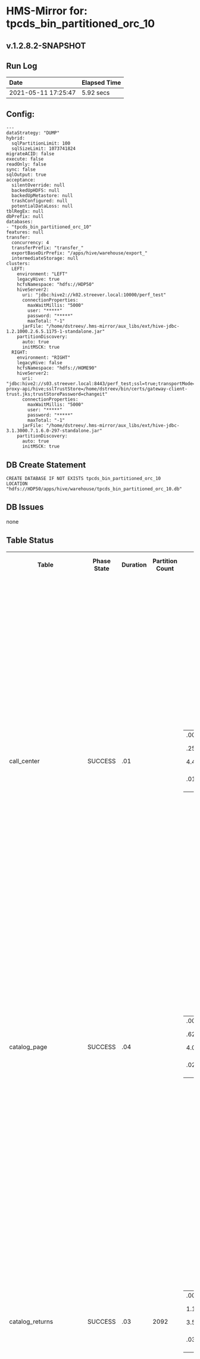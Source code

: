 # HMS-Mirror for: tpcds_bin_partitioned_orc_10

v.1.2.8.2-SNAPSHOT
---
## Run Log

| Date | Elapsed Time |
|:---|:---|
| 2021-05-11 17:25:47 | 5.92 secs |

## Config:
```
---
dataStrategy: "DUMP"
hybrid:
  sqlPartitionLimit: 100
  sqlSizeLimit: 1073741824
migrateACID: false
execute: false
readOnly: false
sync: false
sqlOutput: true
acceptance:
  silentOverride: null
  backedUpHDFS: null
  backedUpMetastore: null
  trashConfigured: null
  potentialDataLoss: null
tblRegEx: null
dbPrefix: null
databases:
- "tpcds_bin_partitioned_orc_10"
features: null
transfer:
  concurrency: 4
  transferPrefix: "transfer_"
  exportBaseDirPrefix: "/apps/hive/warehouse/export_"
  intermediateStorage: null
clusters:
  LEFT:
    environment: "LEFT"
    legacyHive: true
    hcfsNamespace: "hdfs://HDP50"
    hiveServer2:
      uri: "jdbc:hive2://k02.streever.local:10000/perf_test"
      connectionProperties:
        maxWaitMillis: "5000"
        user: "*****"
        password: "*****"
        maxTotal: "-1"
      jarFile: "/home/dstreev/.hms-mirror/aux_libs/ext/hive-jdbc-1.2.1000.2.6.5.1175-1-standalone.jar"
    partitionDiscovery:
      auto: true
      initMSCK: true
  RIGHT:
    environment: "RIGHT"
    legacyHive: false
    hcfsNamespace: "hdfs://HOME90"
    hiveServer2:
      uri: "jdbc:hive2://s03.streever.local:8443/perf_test;ssl=true;transportMode=http;httpPath=gateway/cdp-proxy-api/hive;sslTrustStore=/home/dstreev/bin/certs/gateway-client-trust.jks;trustStorePassword=changeit"
      connectionProperties:
        maxWaitMillis: "5000"
        user: "*****"
        password: "*****"
        maxTotal: "-1"
      jarFile: "/home/dstreev/.hms-mirror/aux_libs/ext/hive-jdbc-3.1.3000.7.1.6.0-297-standalone.jar"
    partitionDiscovery:
      auto: true
      initMSCK: true

```

## DB Create Statement

```
CREATE DATABASE IF NOT EXISTS tpcds_bin_partitioned_orc_10
LOCATION "hdfs://HDP50/apps/hive/warehouse/tpcds_bin_partitioned_orc_10.db"
```

## DB Issues

none

## Table Status

<table>
<tr>
<th style="test-align:left">Table</th>
<th style="test-align:left">Phase<br/>State</th>
<th style="test-align:right">Duration</th>
<th style="test-align:right">Partition<br/>Count</th>
<th style="test-align:left">Actions</th>
<th style="test-align:left">LEFT Table Actions</th>
<th style="test-align:left">RIGHT Table Actions</th>
<th style="test-align:left">Added<br/>Properties</th>
<th style="test-align:left">Issues</th>
<th style="test-align:left">SQL</th>
</tr>
<tr>
<td>call_center</td>
<td>SUCCESS</td>
<td>.01</td>
<td> </td>
<td>
<table><tr><td style="text-align:left">.00</td><td>init</td><td></td></tr><tr><td style="text-align:left">.25</td><td>LEFT</td><td>Fetched Schema</td></tr><tr><td style="text-align:left">4.46</td><td>TRANSFER</td><td>DUMP</td></tr><tr><td style="text-align:left">.01</td><td>RIGHT Schema Create</td><td>true</td></tr></table></td>
<td>
<table></table></td>
<td>
<table></table></td>
<td>
'discover.partitions'='true'<br/>'external.table.purge'='true'<br/>'hmsMirror_Converted'='true'<br/>'hmsMirror_Metadata_Stage1'='2021-05-11 17:25:47'<br/></td>
<td>
<ul><li>DRY-RUN mode</li></ul></td>
<td>
USE tpcds_bin_partitioned_orc_10;<br/><br/>CREATE EXTERNAL TABLE `call_center`(<br/>  `cc_call_center_sk` bigint, <br/>  `cc_call_center_id` char(16), <br/>  `cc_rec_start_date` date, <br/>  `cc_rec_end_date` date, <br/>  `cc_closed_date_sk` bigint, <br/>  `cc_open_date_sk` bigint, <br/>  `cc_name` varchar(50), <br/>  `cc_class` varchar(50), <br/>  `cc_employees` int, <br/>  `cc_sq_ft` int, <br/>  `cc_hours` char(20), <br/>  `cc_manager` varchar(40), <br/>  `cc_mkt_id` int, <br/>  `cc_mkt_class` char(50), <br/>  `cc_mkt_desc` varchar(100), <br/>  `cc_market_manager` varchar(40), <br/>  `cc_division` int, <br/>  `cc_division_name` varchar(50), <br/>  `cc_company` int, <br/>  `cc_company_name` char(50), <br/>  `cc_street_number` char(10), <br/>  `cc_street_name` varchar(60), <br/>  `cc_street_type` char(15), <br/>  `cc_suite_number` char(10), <br/>  `cc_city` varchar(60), <br/>  `cc_county` varchar(30), <br/>  `cc_state` char(2), <br/>  `cc_zip` char(10), <br/>  `cc_country` varchar(20), <br/>  `cc_gmt_offset` decimal(5,2), <br/>  `cc_tax_percentage` decimal(5,2))<br/>ROW FORMAT SERDE <br/>  'org.apache.hadoop.hive.ql.io.orc.OrcSerde' <br/>STORED AS INPUTFORMAT <br/>  'org.apache.hadoop.hive.ql.io.orc.OrcInputFormat' <br/>OUTPUTFORMAT <br/>  'org.apache.hadoop.hive.ql.io.orc.OrcOutputFormat'<br/>LOCATION<br/>'hdfs://HOME90/apps/hive/warehouse/tpcds_bin_partitioned_orc_10.db/call_center'<br/>TBLPROPERTIES (<br/>'hmsMirror_Metadata_Stage1'='2021-05-11 17:25:47',<br/>'hmsMirror_Converted'='true',<br/>'external.table.purge'='true',<br/>'discover.partitions'='true',<br/>  'transient_lastDdlTime'='1609880768');<br/><br/></td>
</tr>
<tr>
<td>catalog_page</td>
<td>SUCCESS</td>
<td>.04</td>
<td> </td>
<td>
<table><tr><td style="text-align:left">.00</td><td>init</td><td></td></tr><tr><td style="text-align:left">.62</td><td>LEFT</td><td>Fetched Schema</td></tr><tr><td style="text-align:left">4.09</td><td>TRANSFER</td><td>DUMP</td></tr><tr><td style="text-align:left">.02</td><td>RIGHT Schema Create</td><td>true</td></tr></table></td>
<td>
<table></table></td>
<td>
<table></table></td>
<td>
'discover.partitions'='true'<br/>'external.table.purge'='true'<br/>'hmsMirror_Converted'='true'<br/>'hmsMirror_Metadata_Stage1'='2021-05-11 17:25:47'<br/></td>
<td>
<ul><li>DRY-RUN mode</li></ul></td>
<td>
USE tpcds_bin_partitioned_orc_10;<br/><br/>CREATE EXTERNAL TABLE `catalog_page`(<br/>  `cp_catalog_page_sk` bigint, <br/>  `cp_catalog_page_id` char(16), <br/>  `cp_start_date_sk` bigint, <br/>  `cp_end_date_sk` bigint, <br/>  `cp_department` varchar(50), <br/>  `cp_catalog_number` int, <br/>  `cp_catalog_page_number` int, <br/>  `cp_description` varchar(100), <br/>  `cp_type` varchar(100))<br/>ROW FORMAT SERDE <br/>  'org.apache.hadoop.hive.ql.io.orc.OrcSerde' <br/>STORED AS INPUTFORMAT <br/>  'org.apache.hadoop.hive.ql.io.orc.OrcInputFormat' <br/>OUTPUTFORMAT <br/>  'org.apache.hadoop.hive.ql.io.orc.OrcOutputFormat'<br/>LOCATION<br/>'hdfs://HOME90/apps/hive/warehouse/tpcds_bin_partitioned_orc_10.db/catalog_page'<br/>TBLPROPERTIES (<br/>'hmsMirror_Metadata_Stage1'='2021-05-11 17:25:47',<br/>'hmsMirror_Converted'='true',<br/>'external.table.purge'='true',<br/>'discover.partitions'='true',<br/>  'transient_lastDdlTime'='1609880806');<br/><br/></td>
</tr>
<tr>
<td>catalog_returns</td>
<td>SUCCESS</td>
<td>.03</td>
<td>2092</td>
<td>
<table><tr><td style="text-align:left">.00</td><td>init</td><td></td></tr><tr><td style="text-align:left">1.13</td><td>LEFT</td><td>Fetched Schema</td></tr><tr><td style="text-align:left">3.59</td><td>TRANSFER</td><td>DUMP</td></tr><tr><td style="text-align:left">.03</td><td>RIGHT Schema Create</td><td>true</td></tr></table></td>
<td>
<table></table></td>
<td>
<table></table></td>
<td>
'discover.partitions'='true'<br/>'external.table.purge'='true'<br/>'hmsMirror_Converted'='true'<br/>'hmsMirror_Metadata_Stage1'='2021-05-11 17:25:47'<br/></td>
<td>
<ul><li>DRY-RUN mode</li><li>This table has partitions and is set for 'auto' discovery via table property 'discover.partitions'='true'. You've requested an immediate 'MSCK' for the table, so the partitions will be current. For future partition discovery, ensure the Metastore is running the 'PartitionManagementTask' service.</li></ul></td>
<td>
USE tpcds_bin_partitioned_orc_10;<br/><br/>CREATE EXTERNAL TABLE `catalog_returns`(<br/>  `cr_returned_time_sk` bigint, <br/>  `cr_item_sk` bigint, <br/>  `cr_refunded_customer_sk` bigint, <br/>  `cr_refunded_cdemo_sk` bigint, <br/>  `cr_refunded_hdemo_sk` bigint, <br/>  `cr_refunded_addr_sk` bigint, <br/>  `cr_returning_customer_sk` bigint, <br/>  `cr_returning_cdemo_sk` bigint, <br/>  `cr_returning_hdemo_sk` bigint, <br/>  `cr_returning_addr_sk` bigint, <br/>  `cr_call_center_sk` bigint, <br/>  `cr_catalog_page_sk` bigint, <br/>  `cr_ship_mode_sk` bigint, <br/>  `cr_warehouse_sk` bigint, <br/>  `cr_reason_sk` bigint, <br/>  `cr_order_number` bigint, <br/>  `cr_return_quantity` int, <br/>  `cr_return_amount` decimal(7,2), <br/>  `cr_return_tax` decimal(7,2), <br/>  `cr_return_amt_inc_tax` decimal(7,2), <br/>  `cr_fee` decimal(7,2), <br/>  `cr_return_ship_cost` decimal(7,2), <br/>  `cr_refunded_cash` decimal(7,2), <br/>  `cr_reversed_charge` decimal(7,2), <br/>  `cr_store_credit` decimal(7,2), <br/>  `cr_net_loss` decimal(7,2))<br/>PARTITIONED BY ( <br/>  `cr_returned_date_sk` bigint)<br/>ROW FORMAT SERDE <br/>  'org.apache.hadoop.hive.ql.io.orc.OrcSerde' <br/>STORED AS INPUTFORMAT <br/>  'org.apache.hadoop.hive.ql.io.orc.OrcInputFormat' <br/>OUTPUTFORMAT <br/>  'org.apache.hadoop.hive.ql.io.orc.OrcOutputFormat'<br/>LOCATION<br/>'hdfs://HOME90/apps/hive/warehouse/tpcds_bin_partitioned_orc_10.db/catalog_returns'<br/>TBLPROPERTIES (<br/>'hmsMirror_Metadata_Stage1'='2021-05-11 17:25:47',<br/>'hmsMirror_Converted'='true',<br/>'external.table.purge'='true',<br/>'discover.partitions'='true',<br/>  'transient_lastDdlTime'='1609884769');<br/><br/></td>
</tr>
<tr>
<td>catalog_sales</td>
<td>SUCCESS</td>
<td>.02</td>
<td>1836</td>
<td>
<table><tr><td style="text-align:left">.00</td><td>init</td><td></td></tr><tr><td style="text-align:left">.91</td><td>LEFT</td><td>Fetched Schema</td></tr><tr><td style="text-align:left">3.80</td><td>TRANSFER</td><td>DUMP</td></tr><tr><td style="text-align:left">.01</td><td>RIGHT Schema Create</td><td>true</td></tr></table></td>
<td>
<table></table></td>
<td>
<table></table></td>
<td>
'discover.partitions'='true'<br/>'external.table.purge'='true'<br/>'hmsMirror_Converted'='true'<br/>'hmsMirror_Metadata_Stage1'='2021-05-11 17:25:47'<br/></td>
<td>
<ul><li>DRY-RUN mode</li><li>This table has partitions and is set for 'auto' discovery via table property 'discover.partitions'='true'. You've requested an immediate 'MSCK' for the table, so the partitions will be current. For future partition discovery, ensure the Metastore is running the 'PartitionManagementTask' service.</li></ul></td>
<td>
USE tpcds_bin_partitioned_orc_10;<br/><br/>CREATE EXTERNAL TABLE `catalog_sales`(<br/>  `cs_sold_time_sk` bigint, <br/>  `cs_ship_date_sk` bigint, <br/>  `cs_bill_customer_sk` bigint, <br/>  `cs_bill_cdemo_sk` bigint, <br/>  `cs_bill_hdemo_sk` bigint, <br/>  `cs_bill_addr_sk` bigint, <br/>  `cs_ship_customer_sk` bigint, <br/>  `cs_ship_cdemo_sk` bigint, <br/>  `cs_ship_hdemo_sk` bigint, <br/>  `cs_ship_addr_sk` bigint, <br/>  `cs_call_center_sk` bigint, <br/>  `cs_catalog_page_sk` bigint, <br/>  `cs_ship_mode_sk` bigint, <br/>  `cs_warehouse_sk` bigint, <br/>  `cs_item_sk` bigint, <br/>  `cs_promo_sk` bigint, <br/>  `cs_order_number` bigint, <br/>  `cs_quantity` int, <br/>  `cs_wholesale_cost` decimal(7,2), <br/>  `cs_list_price` decimal(7,2), <br/>  `cs_sales_price` decimal(7,2), <br/>  `cs_ext_discount_amt` decimal(7,2), <br/>  `cs_ext_sales_price` decimal(7,2), <br/>  `cs_ext_wholesale_cost` decimal(7,2), <br/>  `cs_ext_list_price` decimal(7,2), <br/>  `cs_ext_tax` decimal(7,2), <br/>  `cs_coupon_amt` decimal(7,2), <br/>  `cs_ext_ship_cost` decimal(7,2), <br/>  `cs_net_paid` decimal(7,2), <br/>  `cs_net_paid_inc_tax` decimal(7,2), <br/>  `cs_net_paid_inc_ship` decimal(7,2), <br/>  `cs_net_paid_inc_ship_tax` decimal(7,2), <br/>  `cs_net_profit` decimal(7,2))<br/>PARTITIONED BY ( <br/>  `cs_sold_date_sk` bigint)<br/>ROW FORMAT SERDE <br/>  'org.apache.hadoop.hive.ql.io.orc.OrcSerde' <br/>STORED AS INPUTFORMAT <br/>  'org.apache.hadoop.hive.ql.io.orc.OrcInputFormat' <br/>OUTPUTFORMAT <br/>  'org.apache.hadoop.hive.ql.io.orc.OrcOutputFormat'<br/>LOCATION<br/>'hdfs://HOME90/apps/hive/warehouse/tpcds_bin_partitioned_orc_10.db/catalog_sales'<br/>TBLPROPERTIES (<br/>'hmsMirror_Metadata_Stage1'='2021-05-11 17:25:47',<br/>'hmsMirror_Converted'='true',<br/>'external.table.purge'='true',<br/>'discover.partitions'='true',<br/>  'transient_lastDdlTime'='1609884273');<br/><br/></td>
</tr>
<tr>
<td>customer</td>
<td>SUCCESS</td>
<td>.00</td>
<td> </td>
<td>
<table><tr><td style="text-align:left">.00</td><td>init</td><td></td></tr><tr><td style="text-align:left">.72</td><td>LEFT</td><td>Fetched Schema</td></tr><tr><td style="text-align:left">4.00</td><td>TRANSFER</td><td>DUMP</td></tr><tr><td style="text-align:left">.00</td><td>RIGHT Schema Create</td><td>true</td></tr></table></td>
<td>
<table></table></td>
<td>
<table></table></td>
<td>
'discover.partitions'='true'<br/>'external.table.purge'='true'<br/>'hmsMirror_Converted'='true'<br/>'hmsMirror_Metadata_Stage1'='2021-05-11 17:25:47'<br/></td>
<td>
<ul><li>DRY-RUN mode</li></ul></td>
<td>
USE tpcds_bin_partitioned_orc_10;<br/><br/>CREATE EXTERNAL TABLE `customer`(<br/>  `c_customer_sk` bigint, <br/>  `c_customer_id` char(16), <br/>  `c_current_cdemo_sk` bigint, <br/>  `c_current_hdemo_sk` bigint, <br/>  `c_current_addr_sk` bigint, <br/>  `c_first_shipto_date_sk` bigint, <br/>  `c_first_sales_date_sk` bigint, <br/>  `c_salutation` char(10), <br/>  `c_first_name` char(20), <br/>  `c_last_name` char(30), <br/>  `c_preferred_cust_flag` char(1), <br/>  `c_birth_day` int, <br/>  `c_birth_month` int, <br/>  `c_birth_year` int, <br/>  `c_birth_country` varchar(20), <br/>  `c_login` char(13), <br/>  `c_email_address` char(50), <br/>  `c_last_review_date_sk` bigint)<br/>ROW FORMAT SERDE <br/>  'org.apache.hadoop.hive.ql.io.orc.OrcSerde' <br/>STORED AS INPUTFORMAT <br/>  'org.apache.hadoop.hive.ql.io.orc.OrcInputFormat' <br/>OUTPUTFORMAT <br/>  'org.apache.hadoop.hive.ql.io.orc.OrcOutputFormat'<br/>LOCATION<br/>'hdfs://HOME90/apps/hive/warehouse/tpcds_bin_partitioned_orc_10.db/customer'<br/>TBLPROPERTIES (<br/>'hmsMirror_Metadata_Stage1'='2021-05-11 17:25:47',<br/>'hmsMirror_Converted'='true',<br/>'external.table.purge'='true',<br/>'discover.partitions'='true',<br/>  'transient_lastDdlTime'='1609880557');<br/><br/></td>
</tr>
<tr>
<td>customer_address</td>
<td>SUCCESS</td>
<td>.03</td>
<td> </td>
<td>
<table><tr><td style="text-align:left">.00</td><td>init</td><td></td></tr><tr><td style="text-align:left">1.22</td><td>LEFT</td><td>Fetched Schema</td></tr><tr><td style="text-align:left">3.50</td><td>TRANSFER</td><td>DUMP</td></tr><tr><td style="text-align:left">.02</td><td>RIGHT Schema Create</td><td>true</td></tr></table></td>
<td>
<table></table></td>
<td>
<table></table></td>
<td>
'discover.partitions'='true'<br/>'external.table.purge'='true'<br/>'hmsMirror_Converted'='true'<br/>'hmsMirror_Metadata_Stage1'='2021-05-11 17:25:47'<br/></td>
<td>
<ul><li>DRY-RUN mode</li></ul></td>
<td>
USE tpcds_bin_partitioned_orc_10;<br/><br/>CREATE EXTERNAL TABLE `customer_address`(<br/>  `ca_address_sk` bigint, <br/>  `ca_address_id` char(16), <br/>  `ca_street_number` char(10), <br/>  `ca_street_name` varchar(60), <br/>  `ca_street_type` char(15), <br/>  `ca_suite_number` char(10), <br/>  `ca_city` varchar(60), <br/>  `ca_county` varchar(30), <br/>  `ca_state` char(2), <br/>  `ca_zip` char(10), <br/>  `ca_country` varchar(20), <br/>  `ca_gmt_offset` decimal(5,2), <br/>  `ca_location_type` char(20))<br/>ROW FORMAT SERDE <br/>  'org.apache.hadoop.hive.ql.io.orc.OrcSerde' <br/>STORED AS INPUTFORMAT <br/>  'org.apache.hadoop.hive.ql.io.orc.OrcInputFormat' <br/>OUTPUTFORMAT <br/>  'org.apache.hadoop.hive.ql.io.orc.OrcOutputFormat'<br/>LOCATION<br/>'hdfs://HOME90/apps/hive/warehouse/tpcds_bin_partitioned_orc_10.db/customer_address'<br/>TBLPROPERTIES (<br/>'hmsMirror_Metadata_Stage1'='2021-05-11 17:25:47',<br/>'hmsMirror_Converted'='true',<br/>'external.table.purge'='true',<br/>'discover.partitions'='true',<br/>  'transient_lastDdlTime'='1609880632');<br/><br/></td>
</tr>
<tr>
<td>customer_demographics</td>
<td>SUCCESS</td>
<td>.00</td>
<td> </td>
<td>
<table><tr><td style="text-align:left">.00</td><td>init</td><td></td></tr><tr><td style="text-align:left">1.32</td><td>LEFT</td><td>Fetched Schema</td></tr><tr><td style="text-align:left">3.41</td><td>TRANSFER</td><td>DUMP</td></tr><tr><td style="text-align:left">.00</td><td>RIGHT Schema Create</td><td>true</td></tr></table></td>
<td>
<table></table></td>
<td>
<table></table></td>
<td>
'discover.partitions'='true'<br/>'external.table.purge'='true'<br/>'hmsMirror_Converted'='true'<br/>'hmsMirror_Metadata_Stage1'='2021-05-11 17:25:47'<br/></td>
<td>
<ul><li>DRY-RUN mode</li></ul></td>
<td>
USE tpcds_bin_partitioned_orc_10;<br/><br/>CREATE EXTERNAL TABLE `customer_demographics`(<br/>  `cd_demo_sk` bigint, <br/>  `cd_gender` char(1), <br/>  `cd_marital_status` char(1), <br/>  `cd_education_status` char(20), <br/>  `cd_purchase_estimate` int, <br/>  `cd_credit_rating` char(10), <br/>  `cd_dep_count` int, <br/>  `cd_dep_employed_count` int, <br/>  `cd_dep_college_count` int)<br/>ROW FORMAT SERDE <br/>  'org.apache.hadoop.hive.ql.io.orc.OrcSerde' <br/>STORED AS INPUTFORMAT <br/>  'org.apache.hadoop.hive.ql.io.orc.OrcInputFormat' <br/>OUTPUTFORMAT <br/>  'org.apache.hadoop.hive.ql.io.orc.OrcOutputFormat'<br/>LOCATION<br/>'hdfs://HOME90/apps/hive/warehouse/tpcds_bin_partitioned_orc_10.db/customer_demographics'<br/>TBLPROPERTIES (<br/>'hmsMirror_Metadata_Stage1'='2021-05-11 17:25:47',<br/>'hmsMirror_Converted'='true',<br/>'external.table.purge'='true',<br/>'discover.partitions'='true',<br/>  'transient_lastDdlTime'='1609880581');<br/><br/></td>
</tr>
<tr>
<td>date_dim</td>
<td>SUCCESS</td>
<td>.03</td>
<td> </td>
<td>
<table><tr><td style="text-align:left">.00</td><td>init</td><td></td></tr><tr><td style="text-align:left">2.65</td><td>LEFT</td><td>Fetched Schema</td></tr><tr><td style="text-align:left">2.09</td><td>TRANSFER</td><td>DUMP</td></tr><tr><td style="text-align:left">.02</td><td>RIGHT Schema Create</td><td>true</td></tr></table></td>
<td>
<table></table></td>
<td>
<table></table></td>
<td>
'discover.partitions'='true'<br/>'external.table.purge'='true'<br/>'hmsMirror_Converted'='true'<br/>'hmsMirror_Metadata_Stage1'='2021-05-11 17:25:47'<br/></td>
<td>
<ul><li>DRY-RUN mode</li></ul></td>
<td>
USE tpcds_bin_partitioned_orc_10;<br/><br/>CREATE EXTERNAL TABLE `date_dim`(<br/>  `d_date_sk` bigint, <br/>  `d_date_id` char(16), <br/>  `d_date` date, <br/>  `d_month_seq` int, <br/>  `d_week_seq` int, <br/>  `d_quarter_seq` int, <br/>  `d_year` int, <br/>  `d_dow` int, <br/>  `d_moy` int, <br/>  `d_dom` int, <br/>  `d_qoy` int, <br/>  `d_fy_year` int, <br/>  `d_fy_quarter_seq` int, <br/>  `d_fy_week_seq` int, <br/>  `d_day_name` char(9), <br/>  `d_quarter_name` char(6), <br/>  `d_holiday` char(1), <br/>  `d_weekend` char(1), <br/>  `d_following_holiday` char(1), <br/>  `d_first_dom` int, <br/>  `d_last_dom` int, <br/>  `d_same_day_ly` int, <br/>  `d_same_day_lq` int, <br/>  `d_current_day` char(1), <br/>  `d_current_week` char(1), <br/>  `d_current_month` char(1), <br/>  `d_current_quarter` char(1), <br/>  `d_current_year` char(1))<br/>ROW FORMAT SERDE <br/>  'org.apache.hadoop.hive.ql.io.orc.OrcSerde' <br/>STORED AS INPUTFORMAT <br/>  'org.apache.hadoop.hive.ql.io.orc.OrcInputFormat' <br/>OUTPUTFORMAT <br/>  'org.apache.hadoop.hive.ql.io.orc.OrcOutputFormat'<br/>LOCATION<br/>'hdfs://HOME90/apps/hive/warehouse/tpcds_bin_partitioned_orc_10.db/date_dim'<br/>TBLPROPERTIES (<br/>'hmsMirror_Metadata_Stage1'='2021-05-11 17:25:47',<br/>'hmsMirror_Converted'='true',<br/>'external.table.purge'='true',<br/>'discover.partitions'='true',<br/>  'transient_lastDdlTime'='1609880485');<br/><br/></td>
</tr>
<tr>
<td>household_demographics</td>
<td>SUCCESS</td>
<td>.01</td>
<td> </td>
<td>
<table><tr><td style="text-align:left">.00</td><td>init</td><td></td></tr><tr><td style="text-align:left">2.74</td><td>LEFT</td><td>Fetched Schema</td></tr><tr><td style="text-align:left">2.00</td><td>TRANSFER</td><td>DUMP</td></tr><tr><td style="text-align:left">.01</td><td>RIGHT Schema Create</td><td>true</td></tr></table></td>
<td>
<table></table></td>
<td>
<table></table></td>
<td>
'discover.partitions'='true'<br/>'external.table.purge'='true'<br/>'hmsMirror_Converted'='true'<br/>'hmsMirror_Metadata_Stage1'='2021-05-11 17:25:47'<br/></td>
<td>
<ul><li>DRY-RUN mode</li></ul></td>
<td>
USE tpcds_bin_partitioned_orc_10;<br/><br/>CREATE EXTERNAL TABLE `household_demographics`(<br/>  `hd_demo_sk` bigint, <br/>  `hd_income_band_sk` bigint, <br/>  `hd_buy_potential` char(15), <br/>  `hd_dep_count` int, <br/>  `hd_vehicle_count` int)<br/>ROW FORMAT SERDE <br/>  'org.apache.hadoop.hive.ql.io.orc.OrcSerde' <br/>STORED AS INPUTFORMAT <br/>  'org.apache.hadoop.hive.ql.io.orc.OrcInputFormat' <br/>OUTPUTFORMAT <br/>  'org.apache.hadoop.hive.ql.io.orc.OrcOutputFormat'<br/>LOCATION<br/>'hdfs://HOME90/apps/hive/warehouse/tpcds_bin_partitioned_orc_10.db/household_demographics'<br/>TBLPROPERTIES (<br/>'hmsMirror_Metadata_Stage1'='2021-05-11 17:25:47',<br/>'hmsMirror_Converted'='true',<br/>'external.table.purge'='true',<br/>'discover.partitions'='true',<br/>  'transient_lastDdlTime'='1609880604');<br/><br/></td>
</tr>
<tr>
<td>income_band</td>
<td>SUCCESS</td>
<td>.00</td>
<td> </td>
<td>
<table><tr><td style="text-align:left">.00</td><td>init</td><td></td></tr><tr><td style="text-align:left">2.55</td><td>LEFT</td><td>Fetched Schema</td></tr><tr><td style="text-align:left">2.19</td><td>TRANSFER</td><td>DUMP</td></tr><tr><td style="text-align:left">.00</td><td>RIGHT Schema Create</td><td>true</td></tr></table></td>
<td>
<table></table></td>
<td>
<table></table></td>
<td>
'discover.partitions'='true'<br/>'external.table.purge'='true'<br/>'hmsMirror_Converted'='true'<br/>'hmsMirror_Metadata_Stage1'='2021-05-11 17:25:47'<br/></td>
<td>
<ul><li>DRY-RUN mode</li></ul></td>
<td>
USE tpcds_bin_partitioned_orc_10;<br/><br/>CREATE EXTERNAL TABLE `income_band`(<br/>  `ib_income_band_sk` bigint, <br/>  `ib_lower_bound` int, <br/>  `ib_upper_bound` int)<br/>ROW FORMAT SERDE <br/>  'org.apache.hadoop.hive.ql.io.orc.OrcSerde' <br/>STORED AS INPUTFORMAT <br/>  'org.apache.hadoop.hive.ql.io.orc.OrcInputFormat' <br/>OUTPUTFORMAT <br/>  'org.apache.hadoop.hive.ql.io.orc.OrcOutputFormat'<br/>LOCATION<br/>'hdfs://HOME90/apps/hive/warehouse/tpcds_bin_partitioned_orc_10.db/income_band'<br/>TBLPROPERTIES (<br/>'hmsMirror_Metadata_Stage1'='2021-05-11 17:25:47',<br/>'hmsMirror_Converted'='true',<br/>'external.table.purge'='true',<br/>'discover.partitions'='true',<br/>  'transient_lastDdlTime'='1609880750');<br/><br/></td>
</tr>
<tr>
<td>inventory</td>
<td>SUCCESS</td>
<td>.00</td>
<td> </td>
<td>
<table><tr><td style="text-align:left">.00</td><td>init</td><td></td></tr><tr><td style="text-align:left">2.84</td><td>LEFT</td><td>Fetched Schema</td></tr><tr><td style="text-align:left">1.91</td><td>TRANSFER</td><td>DUMP</td></tr><tr><td style="text-align:left">.00</td><td>RIGHT Schema Create</td><td>true</td></tr></table></td>
<td>
<table></table></td>
<td>
<table></table></td>
<td>
'discover.partitions'='true'<br/>'external.table.purge'='true'<br/>'hmsMirror_Converted'='true'<br/>'hmsMirror_Metadata_Stage1'='2021-05-11 17:25:47'<br/></td>
<td>
<ul><li>DRY-RUN mode</li></ul></td>
<td>
USE tpcds_bin_partitioned_orc_10;<br/><br/>CREATE EXTERNAL TABLE `inventory`(<br/>  `inv_date_sk` bigint, <br/>  `inv_item_sk` bigint, <br/>  `inv_warehouse_sk` bigint, <br/>  `inv_quantity_on_hand` int)<br/>ROW FORMAT SERDE <br/>  'org.apache.hadoop.hive.ql.io.orc.OrcSerde' <br/>STORED AS INPUTFORMAT <br/>  'org.apache.hadoop.hive.ql.io.orc.OrcInputFormat' <br/>OUTPUTFORMAT <br/>  'org.apache.hadoop.hive.ql.io.orc.OrcOutputFormat'<br/>LOCATION<br/>'hdfs://HOME90/apps/hive/warehouse/tpcds_bin_partitioned_orc_10.db/inventory'<br/>TBLPROPERTIES (<br/>'hmsMirror_Metadata_Stage1'='2021-05-11 17:25:47',<br/>'hmsMirror_Converted'='true',<br/>'external.table.purge'='true',<br/>'discover.partitions'='true',<br/>  'transient_lastDdlTime'='1609886025');<br/><br/></td>
</tr>
<tr>
<td>item</td>
<td>SUCCESS</td>
<td>.02</td>
<td> </td>
<td>
<table><tr><td style="text-align:left">.00</td><td>init</td><td></td></tr><tr><td style="text-align:left">2.93</td><td>LEFT</td><td>Fetched Schema</td></tr><tr><td style="text-align:left">1.81</td><td>TRANSFER</td><td>DUMP</td></tr><tr><td style="text-align:left">.02</td><td>RIGHT Schema Create</td><td>true</td></tr></table></td>
<td>
<table></table></td>
<td>
<table></table></td>
<td>
'discover.partitions'='true'<br/>'external.table.purge'='true'<br/>'hmsMirror_Converted'='true'<br/>'hmsMirror_Metadata_Stage1'='2021-05-11 17:25:47'<br/></td>
<td>
<ul><li>DRY-RUN mode</li></ul></td>
<td>
USE tpcds_bin_partitioned_orc_10;<br/><br/>CREATE EXTERNAL TABLE `item`(<br/>  `i_item_sk` bigint, <br/>  `i_item_id` char(16), <br/>  `i_rec_start_date` date, <br/>  `i_rec_end_date` date, <br/>  `i_item_desc` varchar(200), <br/>  `i_current_price` decimal(7,2), <br/>  `i_wholesale_cost` decimal(7,2), <br/>  `i_brand_id` int, <br/>  `i_brand` char(50), <br/>  `i_class_id` int, <br/>  `i_class` char(50), <br/>  `i_category_id` int, <br/>  `i_category` char(50), <br/>  `i_manufact_id` int, <br/>  `i_manufact` char(50), <br/>  `i_size` char(20), <br/>  `i_formulation` char(20), <br/>  `i_color` char(20), <br/>  `i_units` char(10), <br/>  `i_container` char(10), <br/>  `i_manager_id` int, <br/>  `i_product_name` char(50))<br/>ROW FORMAT SERDE <br/>  'org.apache.hadoop.hive.ql.io.orc.OrcSerde' <br/>STORED AS INPUTFORMAT <br/>  'org.apache.hadoop.hive.ql.io.orc.OrcInputFormat' <br/>OUTPUTFORMAT <br/>  'org.apache.hadoop.hive.ql.io.orc.OrcOutputFormat'<br/>LOCATION<br/>'hdfs://HOME90/apps/hive/warehouse/tpcds_bin_partitioned_orc_10.db/item'<br/>TBLPROPERTIES (<br/>'hmsMirror_Metadata_Stage1'='2021-05-11 17:25:47',<br/>'hmsMirror_Converted'='true',<br/>'external.table.purge'='true',<br/>'discover.partitions'='true',<br/>  'transient_lastDdlTime'='1609880532');<br/><br/></td>
</tr>
<tr>
<td>promotion</td>
<td>SUCCESS</td>
<td>.01</td>
<td> </td>
<td>
<table><tr><td style="text-align:left">.00</td><td>init</td><td></td></tr><tr><td style="text-align:left">3.03</td><td>LEFT</td><td>Fetched Schema</td></tr><tr><td style="text-align:left">1.72</td><td>TRANSFER</td><td>DUMP</td></tr><tr><td style="text-align:left">.01</td><td>RIGHT Schema Create</td><td>true</td></tr></table></td>
<td>
<table></table></td>
<td>
<table></table></td>
<td>
'discover.partitions'='true'<br/>'external.table.purge'='true'<br/>'hmsMirror_Converted'='true'<br/>'hmsMirror_Metadata_Stage1'='2021-05-11 17:25:47'<br/></td>
<td>
<ul><li>DRY-RUN mode</li></ul></td>
<td>
USE tpcds_bin_partitioned_orc_10;<br/><br/>CREATE EXTERNAL TABLE `promotion`(<br/>  `p_promo_sk` bigint, <br/>  `p_promo_id` char(16), <br/>  `p_start_date_sk` bigint, <br/>  `p_end_date_sk` bigint, <br/>  `p_item_sk` bigint, <br/>  `p_cost` decimal(15,2), <br/>  `p_response_target` int, <br/>  `p_promo_name` char(50), <br/>  `p_channel_dmail` char(1), <br/>  `p_channel_email` char(1), <br/>  `p_channel_catalog` char(1), <br/>  `p_channel_tv` char(1), <br/>  `p_channel_radio` char(1), <br/>  `p_channel_press` char(1), <br/>  `p_channel_event` char(1), <br/>  `p_channel_demo` char(1), <br/>  `p_channel_details` varchar(100), <br/>  `p_purpose` char(15), <br/>  `p_discount_active` char(1))<br/>ROW FORMAT SERDE <br/>  'org.apache.hadoop.hive.ql.io.orc.OrcSerde' <br/>STORED AS INPUTFORMAT <br/>  'org.apache.hadoop.hive.ql.io.orc.OrcInputFormat' <br/>OUTPUTFORMAT <br/>  'org.apache.hadoop.hive.ql.io.orc.OrcOutputFormat'<br/>LOCATION<br/>'hdfs://HOME90/apps/hive/warehouse/tpcds_bin_partitioned_orc_10.db/promotion'<br/>TBLPROPERTIES (<br/>'hmsMirror_Metadata_Stage1'='2021-05-11 17:25:47',<br/>'hmsMirror_Converted'='true',<br/>'external.table.purge'='true',<br/>'discover.partitions'='true',<br/>  'transient_lastDdlTime'='1609880670');<br/><br/></td>
</tr>
<tr>
<td>reason</td>
<td>SUCCESS</td>
<td>.01</td>
<td> </td>
<td>
<table><tr><td style="text-align:left">.00</td><td>init</td><td></td></tr><tr><td style="text-align:left">3.12</td><td>LEFT</td><td>Fetched Schema</td></tr><tr><td style="text-align:left">1.62</td><td>TRANSFER</td><td>DUMP</td></tr><tr><td style="text-align:left">.00</td><td>RIGHT Schema Create</td><td>true</td></tr></table></td>
<td>
<table></table></td>
<td>
<table></table></td>
<td>
'discover.partitions'='true'<br/>'external.table.purge'='true'<br/>'hmsMirror_Converted'='true'<br/>'hmsMirror_Metadata_Stage1'='2021-05-11 17:25:47'<br/></td>
<td>
<ul><li>DRY-RUN mode</li></ul></td>
<td>
USE tpcds_bin_partitioned_orc_10;<br/><br/>CREATE EXTERNAL TABLE `reason`(<br/>  `r_reason_sk` bigint, <br/>  `r_reason_id` char(16), <br/>  `r_reason_desc` char(100))<br/>ROW FORMAT SERDE <br/>  'org.apache.hadoop.hive.ql.io.orc.OrcSerde' <br/>STORED AS INPUTFORMAT <br/>  'org.apache.hadoop.hive.ql.io.orc.OrcInputFormat' <br/>OUTPUTFORMAT <br/>  'org.apache.hadoop.hive.ql.io.orc.OrcOutputFormat'<br/>LOCATION<br/>'hdfs://HOME90/apps/hive/warehouse/tpcds_bin_partitioned_orc_10.db/reason'<br/>TBLPROPERTIES (<br/>'hmsMirror_Metadata_Stage1'='2021-05-11 17:25:47',<br/>'hmsMirror_Converted'='true',<br/>'external.table.purge'='true',<br/>'discover.partitions'='true',<br/>  'transient_lastDdlTime'='1609880728');<br/><br/></td>
</tr>
<tr>
<td>ship_mode</td>
<td>SUCCESS</td>
<td>.02</td>
<td> </td>
<td>
<table><tr><td style="text-align:left">.00</td><td>init</td><td></td></tr><tr><td style="text-align:left">3.22</td><td>LEFT</td><td>Fetched Schema</td></tr><tr><td style="text-align:left">1.53</td><td>TRANSFER</td><td>DUMP</td></tr><tr><td style="text-align:left">.01</td><td>RIGHT Schema Create</td><td>true</td></tr></table></td>
<td>
<table></table></td>
<td>
<table></table></td>
<td>
'discover.partitions'='true'<br/>'external.table.purge'='true'<br/>'hmsMirror_Converted'='true'<br/>'hmsMirror_Metadata_Stage1'='2021-05-11 17:25:47'<br/></td>
<td>
<ul><li>DRY-RUN mode</li></ul></td>
<td>
USE tpcds_bin_partitioned_orc_10;<br/><br/>CREATE EXTERNAL TABLE `ship_mode`(<br/>  `sm_ship_mode_sk` bigint, <br/>  `sm_ship_mode_id` char(16), <br/>  `sm_type` char(30), <br/>  `sm_code` char(10), <br/>  `sm_carrier` char(20), <br/>  `sm_contract` char(20))<br/>ROW FORMAT SERDE <br/>  'org.apache.hadoop.hive.ql.io.orc.OrcSerde' <br/>STORED AS INPUTFORMAT <br/>  'org.apache.hadoop.hive.ql.io.orc.OrcInputFormat' <br/>OUTPUTFORMAT <br/>  'org.apache.hadoop.hive.ql.io.orc.OrcOutputFormat'<br/>LOCATION<br/>'hdfs://HOME90/apps/hive/warehouse/tpcds_bin_partitioned_orc_10.db/ship_mode'<br/>TBLPROPERTIES (<br/>'hmsMirror_Metadata_Stage1'='2021-05-11 17:25:47',<br/>'hmsMirror_Converted'='true',<br/>'external.table.purge'='true',<br/>'discover.partitions'='true',<br/>  'transient_lastDdlTime'='1609880708');<br/><br/></td>
</tr>
<tr>
<td>store</td>
<td>SUCCESS</td>
<td>.00</td>
<td> </td>
<td>
<table><tr><td style="text-align:left">.00</td><td>init</td><td></td></tr><tr><td style="text-align:left">3.32</td><td>LEFT</td><td>Fetched Schema</td></tr><tr><td style="text-align:left">1.43</td><td>TRANSFER</td><td>DUMP</td></tr><tr><td style="text-align:left">.00</td><td>RIGHT Schema Create</td><td>true</td></tr></table></td>
<td>
<table></table></td>
<td>
<table></table></td>
<td>
'discover.partitions'='true'<br/>'external.table.purge'='true'<br/>'hmsMirror_Converted'='true'<br/>'hmsMirror_Metadata_Stage1'='2021-05-11 17:25:47'<br/></td>
<td>
<ul><li>DRY-RUN mode</li></ul></td>
<td>
USE tpcds_bin_partitioned_orc_10;<br/><br/>CREATE EXTERNAL TABLE `store`(<br/>  `s_store_sk` bigint, <br/>  `s_store_id` char(16), <br/>  `s_rec_start_date` date, <br/>  `s_rec_end_date` date, <br/>  `s_closed_date_sk` bigint, <br/>  `s_store_name` varchar(50), <br/>  `s_number_employees` int, <br/>  `s_floor_space` int, <br/>  `s_hours` char(20), <br/>  `s_manager` varchar(40), <br/>  `s_market_id` int, <br/>  `s_geography_class` varchar(100), <br/>  `s_market_desc` varchar(100), <br/>  `s_market_manager` varchar(40), <br/>  `s_division_id` int, <br/>  `s_division_name` varchar(50), <br/>  `s_company_id` int, <br/>  `s_company_name` varchar(50), <br/>  `s_street_number` varchar(10), <br/>  `s_street_name` varchar(60), <br/>  `s_street_type` char(15), <br/>  `s_suite_number` char(10), <br/>  `s_city` varchar(60), <br/>  `s_county` varchar(30), <br/>  `s_state` char(2), <br/>  `s_zip` char(10), <br/>  `s_country` varchar(20), <br/>  `s_gmt_offset` decimal(5,2), <br/>  `s_tax_percentage` decimal(5,2))<br/>ROW FORMAT SERDE <br/>  'org.apache.hadoop.hive.ql.io.orc.OrcSerde' <br/>STORED AS INPUTFORMAT <br/>  'org.apache.hadoop.hive.ql.io.orc.OrcInputFormat' <br/>OUTPUTFORMAT <br/>  'org.apache.hadoop.hive.ql.io.orc.OrcOutputFormat'<br/>LOCATION<br/>'hdfs://HOME90/apps/hive/warehouse/tpcds_bin_partitioned_orc_10.db/store'<br/>TBLPROPERTIES (<br/>'hmsMirror_Metadata_Stage1'='2021-05-11 17:25:47',<br/>'hmsMirror_Converted'='true',<br/>'external.table.purge'='true',<br/>'discover.partitions'='true',<br/>  'transient_lastDdlTime'='1609880651');<br/><br/></td>
</tr>
<tr>
<td>store_returns</td>
<td>SUCCESS</td>
<td>.03</td>
<td>2004</td>
<td>
<table><tr><td style="text-align:left">.00</td><td>init</td><td></td></tr><tr><td style="text-align:left">3.42</td><td>LEFT</td><td>Fetched Schema</td></tr><tr><td style="text-align:left">1.34</td><td>TRANSFER</td><td>DUMP</td></tr><tr><td style="text-align:left">.03</td><td>RIGHT Schema Create</td><td>true</td></tr></table></td>
<td>
<table></table></td>
<td>
<table></table></td>
<td>
'discover.partitions'='true'<br/>'external.table.purge'='true'<br/>'hmsMirror_Converted'='true'<br/>'hmsMirror_Metadata_Stage1'='2021-05-11 17:25:47'<br/></td>
<td>
<ul><li>DRY-RUN mode</li><li>This table has partitions and is set for 'auto' discovery via table property 'discover.partitions'='true'. You've requested an immediate 'MSCK' for the table, so the partitions will be current. For future partition discovery, ensure the Metastore is running the 'PartitionManagementTask' service.</li></ul></td>
<td>
USE tpcds_bin_partitioned_orc_10;<br/><br/>CREATE EXTERNAL TABLE `store_returns`(<br/>  `sr_return_time_sk` bigint, <br/>  `sr_item_sk` bigint, <br/>  `sr_customer_sk` bigint, <br/>  `sr_cdemo_sk` bigint, <br/>  `sr_hdemo_sk` bigint, <br/>  `sr_addr_sk` bigint, <br/>  `sr_store_sk` bigint, <br/>  `sr_reason_sk` bigint, <br/>  `sr_ticket_number` bigint, <br/>  `sr_return_quantity` int, <br/>  `sr_return_amt` decimal(7,2), <br/>  `sr_return_tax` decimal(7,2), <br/>  `sr_return_amt_inc_tax` decimal(7,2), <br/>  `sr_fee` decimal(7,2), <br/>  `sr_return_ship_cost` decimal(7,2), <br/>  `sr_refunded_cash` decimal(7,2), <br/>  `sr_reversed_charge` decimal(7,2), <br/>  `sr_store_credit` decimal(7,2), <br/>  `sr_net_loss` decimal(7,2))<br/>PARTITIONED BY ( <br/>  `sr_returned_date_sk` bigint)<br/>ROW FORMAT SERDE <br/>  'org.apache.hadoop.hive.ql.io.orc.OrcSerde' <br/>STORED AS INPUTFORMAT <br/>  'org.apache.hadoop.hive.ql.io.orc.OrcInputFormat' <br/>OUTPUTFORMAT <br/>  'org.apache.hadoop.hive.ql.io.orc.OrcOutputFormat'<br/>LOCATION<br/>'hdfs://HOME90/apps/hive/warehouse/tpcds_bin_partitioned_orc_10.db/store_returns'<br/>TBLPROPERTIES (<br/>'hmsMirror_Metadata_Stage1'='2021-05-11 17:25:47',<br/>'hmsMirror_Converted'='true',<br/>'external.table.purge'='true',<br/>'discover.partitions'='true',<br/>  'transient_lastDdlTime'='1609881517');<br/><br/></td>
</tr>
<tr>
<td>store_sales</td>
<td>SUCCESS</td>
<td>.01</td>
<td>1824</td>
<td>
<table><tr><td style="text-align:left">.00</td><td>init</td><td></td></tr><tr><td style="text-align:left">3.51</td><td>LEFT</td><td>Fetched Schema</td></tr><tr><td style="text-align:left">1.26</td><td>TRANSFER</td><td>DUMP</td></tr><tr><td style="text-align:left">.01</td><td>RIGHT Schema Create</td><td>true</td></tr></table></td>
<td>
<table></table></td>
<td>
<table></table></td>
<td>
'discover.partitions'='true'<br/>'external.table.purge'='true'<br/>'hmsMirror_Converted'='true'<br/>'hmsMirror_Metadata_Stage1'='2021-05-11 17:25:47'<br/></td>
<td>
<ul><li>DRY-RUN mode</li><li>This table has partitions and is set for 'auto' discovery via table property 'discover.partitions'='true'. You've requested an immediate 'MSCK' for the table, so the partitions will be current. For future partition discovery, ensure the Metastore is running the 'PartitionManagementTask' service.</li></ul></td>
<td>
USE tpcds_bin_partitioned_orc_10;<br/><br/>CREATE EXTERNAL TABLE `store_sales`(<br/>  `ss_sold_time_sk` bigint, <br/>  `ss_item_sk` bigint, <br/>  `ss_customer_sk` bigint, <br/>  `ss_cdemo_sk` bigint, <br/>  `ss_hdemo_sk` bigint, <br/>  `ss_addr_sk` bigint, <br/>  `ss_store_sk` bigint, <br/>  `ss_promo_sk` bigint, <br/>  `ss_ticket_number` bigint, <br/>  `ss_quantity` int, <br/>  `ss_wholesale_cost` decimal(7,2), <br/>  `ss_list_price` decimal(7,2), <br/>  `ss_sales_price` decimal(7,2), <br/>  `ss_ext_discount_amt` decimal(7,2), <br/>  `ss_ext_sales_price` decimal(7,2), <br/>  `ss_ext_wholesale_cost` decimal(7,2), <br/>  `ss_ext_list_price` decimal(7,2), <br/>  `ss_ext_tax` decimal(7,2), <br/>  `ss_coupon_amt` decimal(7,2), <br/>  `ss_net_paid` decimal(7,2), <br/>  `ss_net_paid_inc_tax` decimal(7,2), <br/>  `ss_net_profit` decimal(7,2))<br/>PARTITIONED BY ( <br/>  `ss_sold_date_sk` bigint)<br/>ROW FORMAT SERDE <br/>  'org.apache.hadoop.hive.ql.io.orc.OrcSerde' <br/>STORED AS INPUTFORMAT <br/>  'org.apache.hadoop.hive.ql.io.orc.OrcInputFormat' <br/>OUTPUTFORMAT <br/>  'org.apache.hadoop.hive.ql.io.orc.OrcOutputFormat'<br/>LOCATION<br/>'hdfs://HOME90/apps/hive/warehouse/tpcds_bin_partitioned_orc_10.db/store_sales'<br/>TBLPROPERTIES (<br/>'hmsMirror_Metadata_Stage1'='2021-05-11 17:25:47',<br/>'hmsMirror_Converted'='true',<br/>'external.table.purge'='true',<br/>'discover.partitions'='true',<br/>  'transient_lastDdlTime'='1609880834');<br/><br/></td>
</tr>
<tr>
<td>time_dim</td>
<td>SUCCESS</td>
<td>.03</td>
<td> </td>
<td>
<table><tr><td style="text-align:left">.00</td><td>init</td><td></td></tr><tr><td style="text-align:left">3.60</td><td>LEFT</td><td>Fetched Schema</td></tr><tr><td style="text-align:left">1.17</td><td>TRANSFER</td><td>DUMP</td></tr><tr><td style="text-align:left">.02</td><td>RIGHT Schema Create</td><td>true</td></tr></table></td>
<td>
<table></table></td>
<td>
<table></table></td>
<td>
'discover.partitions'='true'<br/>'external.table.purge'='true'<br/>'hmsMirror_Converted'='true'<br/>'hmsMirror_Metadata_Stage1'='2021-05-11 17:25:47'<br/></td>
<td>
<ul><li>DRY-RUN mode</li></ul></td>
<td>
USE tpcds_bin_partitioned_orc_10;<br/><br/>CREATE EXTERNAL TABLE `time_dim`(<br/>  `t_time_sk` bigint, <br/>  `t_time_id` char(16), <br/>  `t_time` int, <br/>  `t_hour` int, <br/>  `t_minute` int, <br/>  `t_second` int, <br/>  `t_am_pm` char(2), <br/>  `t_shift` char(20), <br/>  `t_sub_shift` char(20), <br/>  `t_meal_time` char(20))<br/>ROW FORMAT SERDE <br/>  'org.apache.hadoop.hive.ql.io.orc.OrcSerde' <br/>STORED AS INPUTFORMAT <br/>  'org.apache.hadoop.hive.ql.io.orc.OrcInputFormat' <br/>OUTPUTFORMAT <br/>  'org.apache.hadoop.hive.ql.io.orc.OrcOutputFormat'<br/>LOCATION<br/>'hdfs://HOME90/apps/hive/warehouse/tpcds_bin_partitioned_orc_10.db/time_dim'<br/>TBLPROPERTIES (<br/>'hmsMirror_Metadata_Stage1'='2021-05-11 17:25:47',<br/>'hmsMirror_Converted'='true',<br/>'external.table.purge'='true',<br/>'discover.partitions'='true',<br/>  'transient_lastDdlTime'='1609880505');<br/><br/></td>
</tr>
<tr>
<td>warehouse</td>
<td>SUCCESS</td>
<td>.02</td>
<td> </td>
<td>
<table><tr><td style="text-align:left">.00</td><td>init</td><td></td></tr><tr><td style="text-align:left">3.69</td><td>LEFT</td><td>Fetched Schema</td></tr><tr><td style="text-align:left">1.08</td><td>TRANSFER</td><td>DUMP</td></tr><tr><td style="text-align:left">.02</td><td>RIGHT Schema Create</td><td>true</td></tr></table></td>
<td>
<table></table></td>
<td>
<table></table></td>
<td>
'discover.partitions'='true'<br/>'external.table.purge'='true'<br/>'hmsMirror_Converted'='true'<br/>'hmsMirror_Metadata_Stage1'='2021-05-11 17:25:47'<br/></td>
<td>
<ul><li>DRY-RUN mode</li></ul></td>
<td>
USE tpcds_bin_partitioned_orc_10;<br/><br/>CREATE EXTERNAL TABLE `warehouse`(<br/>  `w_warehouse_sk` bigint, <br/>  `w_warehouse_id` char(16), <br/>  `w_warehouse_name` varchar(20), <br/>  `w_warehouse_sq_ft` int, <br/>  `w_street_number` char(10), <br/>  `w_street_name` varchar(60), <br/>  `w_street_type` char(15), <br/>  `w_suite_number` char(10), <br/>  `w_city` varchar(60), <br/>  `w_county` varchar(30), <br/>  `w_state` char(2), <br/>  `w_zip` char(10), <br/>  `w_country` varchar(20), <br/>  `w_gmt_offset` decimal(5,2))<br/>ROW FORMAT SERDE <br/>  'org.apache.hadoop.hive.ql.io.orc.OrcSerde' <br/>STORED AS INPUTFORMAT <br/>  'org.apache.hadoop.hive.ql.io.orc.OrcInputFormat' <br/>OUTPUTFORMAT <br/>  'org.apache.hadoop.hive.ql.io.orc.OrcOutputFormat'<br/>LOCATION<br/>'hdfs://HOME90/apps/hive/warehouse/tpcds_bin_partitioned_orc_10.db/warehouse'<br/>TBLPROPERTIES (<br/>'hmsMirror_Metadata_Stage1'='2021-05-11 17:25:47',<br/>'hmsMirror_Converted'='true',<br/>'external.table.purge'='true',<br/>'discover.partitions'='true',<br/>  'transient_lastDdlTime'='1609880689');<br/><br/></td>
</tr>
<tr>
<td>web_page</td>
<td>SUCCESS</td>
<td>.00</td>
<td> </td>
<td>
<table><tr><td style="text-align:left">.00</td><td>init</td><td></td></tr><tr><td style="text-align:left">3.97</td><td>LEFT</td><td>Fetched Schema</td></tr><tr><td style="text-align:left">.80</td><td>TRANSFER</td><td>DUMP</td></tr><tr><td style="text-align:left">.00</td><td>RIGHT Schema Create</td><td>true</td></tr></table></td>
<td>
<table></table></td>
<td>
<table></table></td>
<td>
'discover.partitions'='true'<br/>'external.table.purge'='true'<br/>'hmsMirror_Converted'='true'<br/>'hmsMirror_Metadata_Stage1'='2021-05-11 17:25:47'<br/></td>
<td>
<ul><li>DRY-RUN mode</li></ul></td>
<td>
USE tpcds_bin_partitioned_orc_10;<br/><br/>CREATE EXTERNAL TABLE `web_page`(<br/>  `wp_web_page_sk` bigint, <br/>  `wp_web_page_id` char(16), <br/>  `wp_rec_start_date` date, <br/>  `wp_rec_end_date` date, <br/>  `wp_creation_date_sk` bigint, <br/>  `wp_access_date_sk` bigint, <br/>  `wp_autogen_flag` char(1), <br/>  `wp_customer_sk` bigint, <br/>  `wp_url` varchar(100), <br/>  `wp_type` char(50), <br/>  `wp_char_count` int, <br/>  `wp_link_count` int, <br/>  `wp_image_count` int, <br/>  `wp_max_ad_count` int)<br/>ROW FORMAT SERDE <br/>  'org.apache.hadoop.hive.ql.io.orc.OrcSerde' <br/>STORED AS INPUTFORMAT <br/>  'org.apache.hadoop.hive.ql.io.orc.OrcInputFormat' <br/>OUTPUTFORMAT <br/>  'org.apache.hadoop.hive.ql.io.orc.OrcOutputFormat'<br/>LOCATION<br/>'hdfs://HOME90/apps/hive/warehouse/tpcds_bin_partitioned_orc_10.db/web_page'<br/>TBLPROPERTIES (<br/>'hmsMirror_Metadata_Stage1'='2021-05-11 17:25:47',<br/>'hmsMirror_Converted'='true',<br/>'external.table.purge'='true',<br/>'discover.partitions'='true',<br/>  'transient_lastDdlTime'='1609880787');<br/><br/></td>
</tr>
<tr>
<td>web_returns</td>
<td>SUCCESS</td>
<td>.00</td>
<td>2166</td>
<td>
<table><tr><td style="text-align:left">.00</td><td>init</td><td></td></tr><tr><td style="text-align:left">4.07</td><td>LEFT</td><td>Fetched Schema</td></tr><tr><td style="text-align:left">.71</td><td>TRANSFER</td><td>DUMP</td></tr><tr><td style="text-align:left">.00</td><td>RIGHT Schema Create</td><td>true</td></tr></table></td>
<td>
<table></table></td>
<td>
<table></table></td>
<td>
'discover.partitions'='true'<br/>'external.table.purge'='true'<br/>'hmsMirror_Converted'='true'<br/>'hmsMirror_Metadata_Stage1'='2021-05-11 17:25:47'<br/></td>
<td>
<ul><li>DRY-RUN mode</li><li>This table has partitions and is set for 'auto' discovery via table property 'discover.partitions'='true'. You've requested an immediate 'MSCK' for the table, so the partitions will be current. For future partition discovery, ensure the Metastore is running the 'PartitionManagementTask' service.</li></ul></td>
<td>
USE tpcds_bin_partitioned_orc_10;<br/><br/>CREATE EXTERNAL TABLE `web_returns`(<br/>  `wr_returned_time_sk` bigint, <br/>  `wr_item_sk` bigint, <br/>  `wr_refunded_customer_sk` bigint, <br/>  `wr_refunded_cdemo_sk` bigint, <br/>  `wr_refunded_hdemo_sk` bigint, <br/>  `wr_refunded_addr_sk` bigint, <br/>  `wr_returning_customer_sk` bigint, <br/>  `wr_returning_cdemo_sk` bigint, <br/>  `wr_returning_hdemo_sk` bigint, <br/>  `wr_returning_addr_sk` bigint, <br/>  `wr_web_page_sk` bigint, <br/>  `wr_reason_sk` bigint, <br/>  `wr_order_number` bigint, <br/>  `wr_return_quantity` int, <br/>  `wr_return_amt` decimal(7,2), <br/>  `wr_return_tax` decimal(7,2), <br/>  `wr_return_amt_inc_tax` decimal(7,2), <br/>  `wr_fee` decimal(7,2), <br/>  `wr_return_ship_cost` decimal(7,2), <br/>  `wr_refunded_cash` decimal(7,2), <br/>  `wr_reversed_charge` decimal(7,2), <br/>  `wr_account_credit` decimal(7,2), <br/>  `wr_net_loss` decimal(7,2))<br/>PARTITIONED BY ( <br/>  `wr_returned_date_sk` bigint)<br/>ROW FORMAT SERDE <br/>  'org.apache.hadoop.hive.ql.io.orc.OrcSerde' <br/>STORED AS INPUTFORMAT <br/>  'org.apache.hadoop.hive.ql.io.orc.OrcInputFormat' <br/>OUTPUTFORMAT <br/>  'org.apache.hadoop.hive.ql.io.orc.OrcOutputFormat'<br/>LOCATION<br/>'hdfs://HOME90/apps/hive/warehouse/tpcds_bin_partitioned_orc_10.db/web_returns'<br/>TBLPROPERTIES (<br/>'hmsMirror_Metadata_Stage1'='2021-05-11 17:25:47',<br/>'hmsMirror_Converted'='true',<br/>'external.table.purge'='true',<br/>'discover.partitions'='true',<br/>  'transient_lastDdlTime'='1609882861');<br/><br/></td>
</tr>
<tr>
<td>web_sales</td>
<td>SUCCESS</td>
<td>.02</td>
<td>1824</td>
<td>
<table><tr><td style="text-align:left">.00</td><td>init</td><td></td></tr><tr><td style="text-align:left">4.17</td><td>LEFT</td><td>Fetched Schema</td></tr><tr><td style="text-align:left">.61</td><td>TRANSFER</td><td>DUMP</td></tr><tr><td style="text-align:left">.02</td><td>RIGHT Schema Create</td><td>true</td></tr></table></td>
<td>
<table></table></td>
<td>
<table></table></td>
<td>
'discover.partitions'='true'<br/>'external.table.purge'='true'<br/>'hmsMirror_Converted'='true'<br/>'hmsMirror_Metadata_Stage1'='2021-05-11 17:25:47'<br/></td>
<td>
<ul><li>DRY-RUN mode</li><li>This table has partitions and is set for 'auto' discovery via table property 'discover.partitions'='true'. You've requested an immediate 'MSCK' for the table, so the partitions will be current. For future partition discovery, ensure the Metastore is running the 'PartitionManagementTask' service.</li></ul></td>
<td>
USE tpcds_bin_partitioned_orc_10;<br/><br/>CREATE EXTERNAL TABLE `web_sales`(<br/>  `ws_sold_time_sk` bigint, <br/>  `ws_ship_date_sk` bigint, <br/>  `ws_item_sk` bigint, <br/>  `ws_bill_customer_sk` bigint, <br/>  `ws_bill_cdemo_sk` bigint, <br/>  `ws_bill_hdemo_sk` bigint, <br/>  `ws_bill_addr_sk` bigint, <br/>  `ws_ship_customer_sk` bigint, <br/>  `ws_ship_cdemo_sk` bigint, <br/>  `ws_ship_hdemo_sk` bigint, <br/>  `ws_ship_addr_sk` bigint, <br/>  `ws_web_page_sk` bigint, <br/>  `ws_web_site_sk` bigint, <br/>  `ws_ship_mode_sk` bigint, <br/>  `ws_warehouse_sk` bigint, <br/>  `ws_promo_sk` bigint, <br/>  `ws_order_number` bigint, <br/>  `ws_quantity` int, <br/>  `ws_wholesale_cost` decimal(7,2), <br/>  `ws_list_price` decimal(7,2), <br/>  `ws_sales_price` decimal(7,2), <br/>  `ws_ext_discount_amt` decimal(7,2), <br/>  `ws_ext_sales_price` decimal(7,2), <br/>  `ws_ext_wholesale_cost` decimal(7,2), <br/>  `ws_ext_list_price` decimal(7,2), <br/>  `ws_ext_tax` decimal(7,2), <br/>  `ws_coupon_amt` decimal(7,2), <br/>  `ws_ext_ship_cost` decimal(7,2), <br/>  `ws_net_paid` decimal(7,2), <br/>  `ws_net_paid_inc_tax` decimal(7,2), <br/>  `ws_net_paid_inc_ship` decimal(7,2), <br/>  `ws_net_paid_inc_ship_tax` decimal(7,2), <br/>  `ws_net_profit` decimal(7,2))<br/>PARTITIONED BY ( <br/>  `ws_sold_date_sk` bigint)<br/>ROW FORMAT SERDE <br/>  'org.apache.hadoop.hive.ql.io.orc.OrcSerde' <br/>STORED AS INPUTFORMAT <br/>  'org.apache.hadoop.hive.ql.io.orc.OrcInputFormat' <br/>OUTPUTFORMAT <br/>  'org.apache.hadoop.hive.ql.io.orc.OrcOutputFormat'<br/>LOCATION<br/>'hdfs://HOME90/apps/hive/warehouse/tpcds_bin_partitioned_orc_10.db/web_sales'<br/>TBLPROPERTIES (<br/>'hmsMirror_Metadata_Stage1'='2021-05-11 17:25:47',<br/>'hmsMirror_Converted'='true',<br/>'external.table.purge'='true',<br/>'discover.partitions'='true',<br/>  'transient_lastDdlTime'='1609882251');<br/><br/></td>
</tr>
<tr>
<td>web_site</td>
<td>SUCCESS</td>
<td>.01</td>
<td> </td>
<td>
<table><tr><td style="text-align:left">.00</td><td>init</td><td></td></tr><tr><td style="text-align:left">4.25</td><td>LEFT</td><td>Fetched Schema</td></tr><tr><td style="text-align:left">.53</td><td>TRANSFER</td><td>DUMP</td></tr><tr><td style="text-align:left">.01</td><td>RIGHT Schema Create</td><td>true</td></tr></table></td>
<td>
<table></table></td>
<td>
<table></table></td>
<td>
'discover.partitions'='true'<br/>'external.table.purge'='true'<br/>'hmsMirror_Converted'='true'<br/>'hmsMirror_Metadata_Stage1'='2021-05-11 17:25:47'<br/></td>
<td>
<ul><li>DRY-RUN mode</li></ul></td>
<td>
USE tpcds_bin_partitioned_orc_10;<br/><br/>CREATE EXTERNAL TABLE `web_site`(<br/>  `web_site_sk` bigint, <br/>  `web_site_id` char(16), <br/>  `web_rec_start_date` date, <br/>  `web_rec_end_date` date, <br/>  `web_name` varchar(50), <br/>  `web_open_date_sk` bigint, <br/>  `web_close_date_sk` bigint, <br/>  `web_class` varchar(50), <br/>  `web_manager` varchar(40), <br/>  `web_mkt_id` int, <br/>  `web_mkt_class` varchar(50), <br/>  `web_mkt_desc` varchar(100), <br/>  `web_market_manager` varchar(40), <br/>  `web_company_id` int, <br/>  `web_company_name` char(50), <br/>  `web_street_number` char(10), <br/>  `web_street_name` varchar(60), <br/>  `web_street_type` char(15), <br/>  `web_suite_number` char(10), <br/>  `web_city` varchar(60), <br/>  `web_county` varchar(30), <br/>  `web_state` char(2), <br/>  `web_zip` char(10), <br/>  `web_country` varchar(20), <br/>  `web_gmt_offset` decimal(5,2), <br/>  `web_tax_percentage` decimal(5,2))<br/>ROW FORMAT SERDE <br/>  'org.apache.hadoop.hive.ql.io.orc.OrcSerde' <br/>STORED AS INPUTFORMAT <br/>  'org.apache.hadoop.hive.ql.io.orc.OrcInputFormat' <br/>OUTPUTFORMAT <br/>  'org.apache.hadoop.hive.ql.io.orc.OrcOutputFormat'<br/>LOCATION<br/>'hdfs://HOME90/apps/hive/warehouse/tpcds_bin_partitioned_orc_10.db/web_site'<br/>TBLPROPERTIES (<br/>'hmsMirror_Metadata_Stage1'='2021-05-11 17:25:47',<br/>'hmsMirror_Converted'='true',<br/>'external.table.purge'='true',<br/>'discover.partitions'='true',<br/>  'transient_lastDdlTime'='1609880830');<br/><br/></td>
</tr>
</table>
